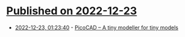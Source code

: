 # [Published on 2022-12-23](index.md)

* [2022-12-23, 01:23:40](https://news.ycombinator.com/item?id=34101251) - [PicoCAD – A tiny modeller for tiny models](https://johanpeitz.itch.io/picocad)
